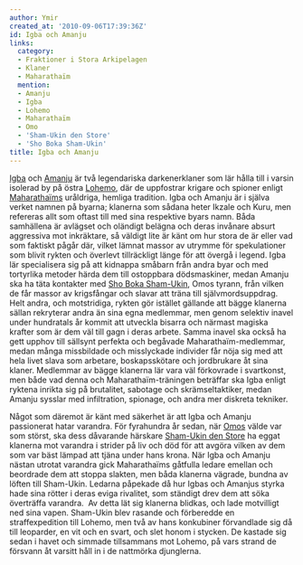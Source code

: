 ```yaml
---
author: Ymir
created_at: '2010-09-06T17:39:36Z'
id: Igba och Amanju
links:
  category:
  - Fraktioner i Stora Arkipelagen
  - Klaner
  - Maharathaïm
  mention:
  - Amanju
  - Igba
  - Lohemo
  - Maharathaïm
  - Omo
  - 'Sham-Ukin den Store'
  - 'Sho Boka Sham-Ukin'
title: Igba och Amanju
---
```


[Igba] och [Amanju] är två legendariska darkenerklaner som lär hålla till i varsin isolerad by på
östra [Lohemo], där de uppfostrar krigare och spioner enligt [Maharathaïms] uråldriga, hemliga
tradition. Igba och Amanju är i själva verket namnen på byarna; klanerna som sådana heter Ikzale och
Kuru, men refereras allt som oftast till med sina respektive byars namn. Båda samhällena är avlägset
och oländigt belägna och deras invånare absurt aggressiva mot inkräktare, så väldigt lite är känt om
hur stora de är eller vad som faktiskt pågår där, vilket lämnat massor av utrymme för spekulationer
som blivit rykten och överlevt tillräckligt länge för att övergå i legend. Igba lär specialisera sig
på att kidnappa småbarn från andra byar och med tortyrlika metoder härda dem till ostoppbara
dödsmaskiner, medan Amanju ska ha täta kontakter med [Sho Boka Sham-Ukin], Omos tyrann, från vilken
de får massor av krigsfångar och slavar att träna till självmordsuppdrag. Helt andra, och
motstridiga, rykten gör istället gällande att bägge klanerna sällan rekryterar andra än sina egna
medlemmar, men genom selektiv inavel under hundratals år kommit att utveckla bisarra och närmast
magiska krafter som är dem väl till gagn i deras arbete. Samma inavel ska också ha gett upphov till
sällsynt perfekta och begåvade Maharathaïm-medlemmar, medan många missbildade och misslyckade
individer får nöja sig med att hela livet slava som arbetare, boskapsskötare och jordbrukare åt sina
klaner. Medlemmar av bägge klanerna lär vara väl förkovrade i svartkonst, men både vad denna och
Maharathaïm-träningen beträffar ska Igba enligt ryktena inrikta sig på brutalitet, sabotage och
skrämseltaktiker, medan Amanju sysslar med infiltration, spionage, och andra mer diskreta tekniker.

Något som däremot är känt med säkerhet är att Igba och Amanju passionerat hatar varandra. För
fyrahundra år sedan, när [Omos] välde var som störst, ska dess dåvarande härskare [Sham-Ukin den
Store] ha eggat klanerna mot varandra i strider på liv och död för att avgöra vilken av dem som var
bäst lämpad att tjäna under hans krona. När Igba och Amanju nästan utrotat varandra gick
Maharathaïms gåtfulla ledare emellan och beordrade dem att stoppa slakten, men båda klanerna
vägrade, bundna av löften till Sham-Ukin. Ledarna påpekade då hur Igbas och Amanjus styrka hade sina
rötter i deras eviga rivalitet, som ständigt drev dem att söka överträffa varandra.  Av detta lät
sig klanerna blidkas, och lade motvilligt ned sina vapen. Sham-Ukin blev rasande och förberedde en
straffexpedition till Lohemo, men två av hans konkubiner förvandlade sig då till leoparder, en vit
och en svart, och slet honom i stycken. De kastade sig sedan i havet och simmade tillsammans mot
Lohemo, på vars strand de försvann åt varsitt håll in i de nattmörka djunglerna.

  [Igba]: Igba
  [Amanju]: Amanju
  [Lohemo]: Lohemo
  [Maharathaïms]: Maharathaïm
  [Sho Boka Sham-Ukin]: Sho_Boka_Sham-Ukin
  [Omos]: Omo
  [Sham-Ukin den Store]: Sham-Ukin_den_Store